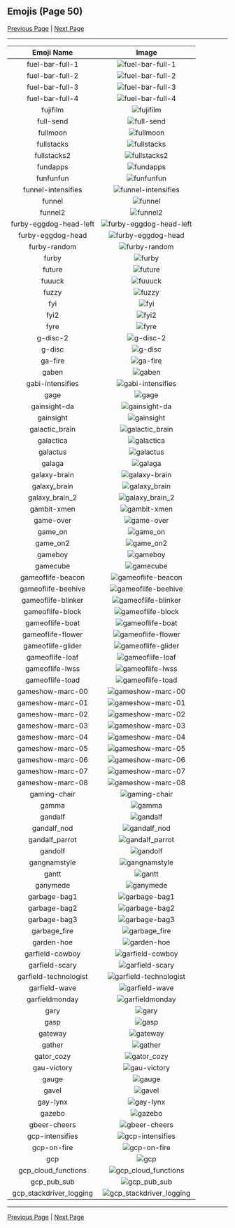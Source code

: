 
## Emojis (Page 50)

[Previous Page](/docs/hc/page-f-0049.md)
  | [Next Page](/docs/hc/page-g-0051.md)

<hr />

|Emoji Name|Image|
| :-: | :-: |
|fuel-bar-full-1| ![fuel-bar-full-1](/emojis/hc/fuel-bar-full-1.png)|
|fuel-bar-full-2| ![fuel-bar-full-2](/emojis/hc/fuel-bar-full-2.png)|
|fuel-bar-full-3| ![fuel-bar-full-3](/emojis/hc/fuel-bar-full-3.png)|
|fuel-bar-full-4| ![fuel-bar-full-4](/emojis/hc/fuel-bar-full-4.png)|
|fujifilm| ![fujifilm](/emojis/hc/fujifilm.png)|
|full-send| ![full-send](/emojis/hc/full-send.jpg)|
|fullmoon| ![fullmoon](/emojis/hc/fullmoon.png)|
|fullstacks| ![fullstacks](/emojis/hc/fullstacks.png)|
|fullstacks2| ![fullstacks2](/emojis/hc/fullstacks2.png)|
|fundapps| ![fundapps](/emojis/hc/fundapps.png)|
|funfunfun| ![funfunfun](/emojis/hc/funfunfun.png)|
|funnel-intensifies| ![funnel-intensifies](/emojis/hc/funnel-intensifies.gif)|
|funnel| ![funnel](/emojis/hc/funnel.png)|
|funnel2| ![funnel2](/emojis/hc/funnel2.png)|
|furby-eggdog-head-left| ![furby-eggdog-head-left](/emojis/hc/furby-eggdog-head-left.png)|
|furby-eggdog-head| ![furby-eggdog-head](/emojis/hc/furby-eggdog-head.png)|
|furby-random| ![furby-random](/emojis/hc/furby-random.gif)|
|furby| ![furby](/emojis/hc/furby.gif)|
|future| ![future](/emojis/hc/future.png)|
|fuuuck| ![fuuuck](/emojis/hc/fuuuck.png)|
|fuzzy| ![fuzzy](/emojis/hc/fuzzy.png)|
|fyi| ![fyi](/emojis/hc/fyi.png)|
|fyi2| ![fyi2](/emojis/hc/fyi2.png)|
|fyre| ![fyre](/emojis/hc/fyre.png)|
|g-disc-2| ![g-disc-2](/emojis/hc/g-disc-2.png)|
|g-disc| ![g-disc](/emojis/hc/g-disc.png)|
|ga-fire| ![ga-fire](/emojis/hc/ga-fire.gif)|
|gaben| ![gaben](/emojis/hc/gaben.png)|
|gabi-intensifies| ![gabi-intensifies](/emojis/hc/gabi-intensifies.gif)|
|gage| ![gage](/emojis/hc/gage.png)|
|gainsight-da| ![gainsight-da](/emojis/hc/gainsight-da.png)|
|gainsight| ![gainsight](/emojis/hc/gainsight.png)|
|galactic_brain| ![galactic_brain](/emojis/hc/galactic_brain.png)|
|galactica| ![galactica](/emojis/hc/galactica.png)|
|galactus| ![galactus](/emojis/hc/galactus.gif)|
|galaga| ![galaga](/emojis/hc/galaga.png)|
|galaxy-brain| ![galaxy-brain](/emojis/hc/galaxy-brain.png)|
|galaxy_brain| ![galaxy_brain](/emojis/hc/galaxy_brain.jpg)|
|galaxy_brain_2| ![galaxy_brain_2](/emojis/hc/galaxy_brain_2.png)|
|gambit-xmen| ![gambit-xmen](/emojis/hc/gambit-xmen.gif)|
|game-over| ![game-over](/emojis/hc/game-over.png)|
|game_on| ![game_on](/emojis/hc/game_on.jpg)|
|game_on2| ![game_on2](/emojis/hc/game_on2.jpg)|
|gameboy| ![gameboy](/emojis/hc/gameboy.gif)|
|gamecube| ![gamecube](/emojis/hc/gamecube.png)|
|gameoflife-beacon| ![gameoflife-beacon](/emojis/hc/gameoflife-beacon.gif)|
|gameoflife-beehive| ![gameoflife-beehive](/emojis/hc/gameoflife-beehive.png)|
|gameoflife-blinker| ![gameoflife-blinker](/emojis/hc/gameoflife-blinker.gif)|
|gameoflife-block| ![gameoflife-block](/emojis/hc/gameoflife-block.png)|
|gameoflife-boat| ![gameoflife-boat](/emojis/hc/gameoflife-boat.png)|
|gameoflife-flower| ![gameoflife-flower](/emojis/hc/gameoflife-flower.png)|
|gameoflife-glider| ![gameoflife-glider](/emojis/hc/gameoflife-glider.gif)|
|gameoflife-loaf| ![gameoflife-loaf](/emojis/hc/gameoflife-loaf.png)|
|gameoflife-lwss| ![gameoflife-lwss](/emojis/hc/gameoflife-lwss.gif)|
|gameoflife-toad| ![gameoflife-toad](/emojis/hc/gameoflife-toad.gif)|
|gameshow-marc-00| ![gameshow-marc-00](/emojis/hc/gameshow-marc-00.png)|
|gameshow-marc-01| ![gameshow-marc-01](/emojis/hc/gameshow-marc-01.png)|
|gameshow-marc-02| ![gameshow-marc-02](/emojis/hc/gameshow-marc-02.png)|
|gameshow-marc-03| ![gameshow-marc-03](/emojis/hc/gameshow-marc-03.png)|
|gameshow-marc-04| ![gameshow-marc-04](/emojis/hc/gameshow-marc-04.png)|
|gameshow-marc-05| ![gameshow-marc-05](/emojis/hc/gameshow-marc-05.png)|
|gameshow-marc-06| ![gameshow-marc-06](/emojis/hc/gameshow-marc-06.png)|
|gameshow-marc-07| ![gameshow-marc-07](/emojis/hc/gameshow-marc-07.png)|
|gameshow-marc-08| ![gameshow-marc-08](/emojis/hc/gameshow-marc-08.png)|
|gaming-chair| ![gaming-chair](/emojis/hc/gaming-chair.png)|
|gamma| ![gamma](/emojis/hc/gamma.png)|
|gandalf| ![gandalf](/emojis/hc/gandalf.png)|
|gandalf_nod| ![gandalf_nod](/emojis/hc/gandalf_nod.gif)|
|gandalf_parrot| ![gandalf_parrot](/emojis/hc/gandalf_parrot.gif)|
|gandolf| ![gandolf](/emojis/hc/gandolf.jpg)|
|gangnamstyle| ![gangnamstyle](/emojis/hc/gangnamstyle.gif)|
|gantt| ![gantt](/emojis/hc/gantt.png)|
|ganymede| ![ganymede](/emojis/hc/ganymede.png)|
|garbage-bag1| ![garbage-bag1](/emojis/hc/garbage-bag1.png)|
|garbage-bag2| ![garbage-bag2](/emojis/hc/garbage-bag2.png)|
|garbage-bag3| ![garbage-bag3](/emojis/hc/garbage-bag3.png)|
|garbage_fire| ![garbage_fire](/emojis/hc/garbage_fire.gif)|
|garden-hoe| ![garden-hoe](/emojis/hc/garden-hoe.jpg)|
|garfield-cowboy| ![garfield-cowboy](/emojis/hc/garfield-cowboy.png)|
|garfield-scary| ![garfield-scary](/emojis/hc/garfield-scary.png)|
|garfield-technologist| ![garfield-technologist](/emojis/hc/garfield-technologist.png)|
|garfield-wave| ![garfield-wave](/emojis/hc/garfield-wave.gif)|
|garfieldmonday| ![garfieldmonday](/emojis/hc/garfieldmonday.jpg)|
|gary| ![gary](/emojis/hc/gary.png)|
|gasp| ![gasp](/emojis/hc/gasp.png)|
|gateway| ![gateway](/emojis/hc/gateway.png)|
|gather| ![gather](/emojis/hc/gather.jpg)|
|gator_cozy| ![gator_cozy](/emojis/hc/gator_cozy.png)|
|gau-victory| ![gau-victory](/emojis/hc/gau-victory.gif)|
|gauge| ![gauge](/emojis/hc/gauge.png)|
|gavel| ![gavel](/emojis/hc/gavel.png)|
|gay-lynx| ![gay-lynx](/emojis/hc/gay-lynx.png)|
|gazebo| ![gazebo](/emojis/hc/gazebo.png)|
|gbeer-cheers| ![gbeer-cheers](/emojis/hc/gbeer-cheers.jpg)|
|gcp-intensifies| ![gcp-intensifies](/emojis/hc/gcp-intensifies.gif)|
|gcp-on-fire| ![gcp-on-fire](/emojis/hc/gcp-on-fire.gif)|
|gcp| ![gcp](/emojis/hc/gcp.png)|
|gcp_cloud_functions| ![gcp_cloud_functions](/emojis/hc/gcp_cloud_functions.png)|
|gcp_pub_sub| ![gcp_pub_sub](/emojis/hc/gcp_pub_sub.png)|
|gcp_stackdriver_logging| ![gcp_stackdriver_logging](/emojis/hc/gcp_stackdriver_logging.png)|

<hr/>

[Previous Page](/docs/hc/page-f-0049.md)
  | [Next Page](/docs/hc/page-g-0051.md)
